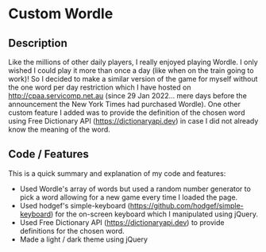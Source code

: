 # Custom Wordle

## Description
Like the millions of other daily players, I really enjoyed playing Wordle. I only wished I could play it more than once a day (like when on the train going to work)! So I decided to make a similar version of the game for myself without the one word per day restriction which I have hosted on http://cpaa.servicomp.net.au (since 29 Jan 2022... mere days before the announcement the New York Times had purchased Wordle). One other custom feature I added was to provide the definition of the chosen word using Free Dictionary API (https://dictionaryapi.dev) in case I did not already know the meaning of the word.

## Code / Features
This is a quick summary and explanation of my code and features:
* Used Wordle's array of words but used a random number generator to pick a word allowing for a new game every time I loaded the page.
* Used hodgef's simple-keyboard (https://github.com/hodgef/simple-keyboard) for the on-screen keyboard which I manipulated using jQuery.
* Used Free Dictionary API (https://dictionaryapi.dev) to provide definitions for the chosen word.
* Made a light / dark theme using jQuery
